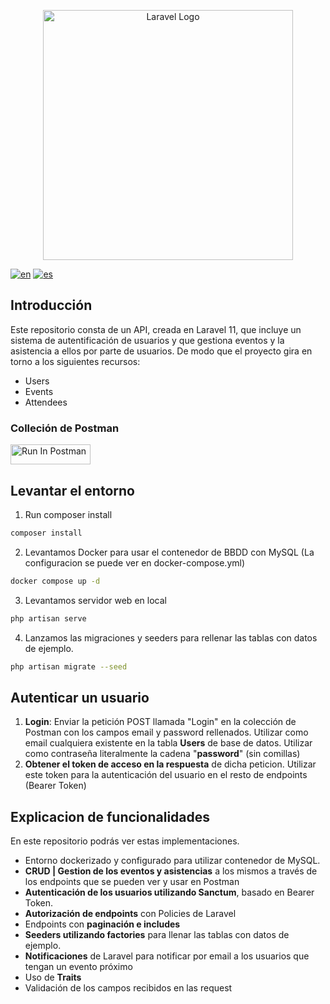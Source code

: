 <p align="center"><a href="https://laravel.com" target="_blank"><img src="https://raw.githubusercontent.com/laravel/art/master/logo-lockup/5%20SVG/2%20CMYK/1%20Full%20Color/laravel-logolockup-cmyk-red.svg" width="400" alt="Laravel Logo"></a></p>

[![en](https://img.shields.io/badge/lang-en-blue.svg)](https://github.com/pmdavid/api-event-management?tab=readme-ov-file)
[![es](https://img.shields.io/badge/lang-es-red.svg)](https://github.com/pmdavid/api-event-management/blob/main/README.es.md)

## Introducción

Este repositorio consta de un API, creada en Laravel 11, que incluye un sistema de autentificación de usuarios y que gestiona eventos y la asistencia a ellos por parte de usuarios. De modo que el proyecto gira en torno a los siguientes recursos:

- Users
- Events
- Attendees

### Colleción de Postman

[<img src="https://run.pstmn.io/button.svg" alt="Run In Postman" style="width: 128px; height: 32px;">](https://app.getpostman.com/run-collection/34091386-d0ad8730-9c55-4f9f-bf4b-8048df4d8e5d?action=collection%2Ffork&source=rip_markdown&collection-url=entityId%3D34091386-d0ad8730-9c55-4f9f-bf4b-8048df4d8e5d%26entityType%3Dcollection%26workspaceId%3Dca38931c-3f1f-4d1a-b0be-013ea7f02ea7)

## Levantar el entorno

1. Run composer install

```bash
composer install
```

2. Levantamos Docker para  usar el contenedor de BBDD con MySQL (La configuracion se puede ver en docker-compose.yml)

```bash
docker compose up -d
```

3. Levantamos servidor web en local

```bash
php artisan serve
```

4. Lanzamos las migraciones y seeders para rellenar las tablas con datos de ejemplo.

```bash
php artisan migrate --seed 
```

## Autenticar un usuario

1. **Login**: Enviar la petición POST llamada "Login" en la colección de Postman con los campos email y password rellenados. 
Utilizar como email cualquiera existente en la tabla **Users** de base de datos. Utilizar como contraseña literalmente la cadena "**password**" (sin comillas)
2. **Obtener el token de acceso en la respuesta** de dicha peticion. Utilizar este token para la autenticación del usuario en el resto de endpoints (Bearer Token)

## Explicacion de funcionalidades

En este repositorio podrás ver estas implementaciones.

- Entorno dockerizado y configurado para utilizar contenedor de MySQL.
- **CRUD | Gestion de los eventos y asistencias** a los mismos a través de los endpoints que se pueden ver y usar en Postman
- **Autenticación de los usuarios utilizando Sanctum**, basado en Bearer Token.
- **Autorización de endpoints** con Policies de Laravel
- Endpoints con **paginación e includes**
- **Seeders utilizando factories** para llenar las tablas con datos de ejemplo.
- **Notificaciones** de Laravel para notificar por email a los usuarios que tengan un evento próximo
- Uso de **Traits**
- Validación de los campos recibidos en las request



